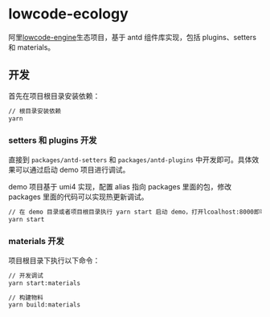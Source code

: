 # lowcode-ecology

阿里[lowcode-engine](https://lowcode-engine.cn/)生态项目，基于 antd 组件库实现，包括 plugins、setters 和 materials。

## 开发

首先在项目根目录安装依赖：

```bash
// 根目录安装依赖
yarn
```

### setters 和 plugins 开发

直接到 `packages/antd-setters` 和 `packages/antd-plugins` 中开发即可。具体效果可以通过启动 demo 项目进行调试。

demo 项目基于 umi4 实现，配置 alias 指向 packages 里面的包，修改 packages 里面的代码可以实现热更新调试。

```bash
// 在 demo 目录或者项目根目录执行 yarn start 启动 demo，打开lcoalhost:8000即可访问
yarn start
```

### materials 开发

项目根目录下执行以下命令：

```bash
// 开发调试
yarn start:materials

// 构建物料
yarn build:materials
```
